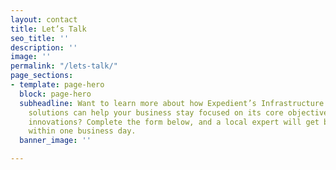 ```yaml
---
layout: contact
title: Let’s Talk
seo_title: ''
description: ''
image: ''
permalink: "/lets-talk/"
page_sections:
- template: page-hero
  block: page-hero
  subheadline: Want to learn more about how Expedient’s Infrastructure as a Service
    solutions can help your business stay focused on its core objectives and strategic
    innovations? Complete the form below, and a local expert will get back to you
    within one business day.
  banner_image: ''

---
```

